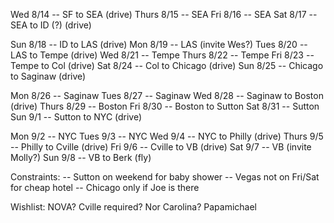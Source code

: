 Wed 8/14 
    -- SF to SEA (drive)
Thurs 8/15 
    -- SEA
Fri 8/16 
    -- SEA
Sat 8/17 
    -- SEA to ID (?) (drive)

Sun 8/18
    -- ID to LAS (drive)
Mon 8/19 
    -- LAS (invite Wes?) 
Tues 8/20 
    -- LAS to Tempe (drive)
Wed 8/21 
    -- Tempe
Thurs 8/22 
    -- Tempe
Fri 8/23 
    -- Tempe to Col (drive)
Sat 8/24 
    -- Col to Chicago (drive)
Sun 8/25 
    -- Chicago to Saginaw (drive)

Mon 8/26 
    -- Saginaw
Tues 8/27 
    -- Saginaw
Wed 8/28 
    -- Saginaw to Boston (drive)
Thurs 8/29 
    -- Boston
Fri 8/30
    -- Boston to Sutton
Sat 8/31
    -- Sutton
Sun 9/1
    -- Sutton to NYC (drive)

Mon 9/2 
    -- NYC
Tues 9/3 
    -- NYC
Wed 9/4 
    -- NYC to Philly (drive)
Thurs 9/5 
    -- Philly to Cville (drive)
Fri 9/6
    -- Cville to VB (drive)
Sat 9/7
    -- VB (invite Molly?)
Sun 9/8
    -- VB to Berk (fly)
     

Constraints:
-- Sutton on weekend for baby shower
-- Vegas not on Fri/Sat for cheap hotel
-- Chicago only if Joe is there


Wishlist:
NOVA?
Cville required?
Nor Carolina?
Papamichael


